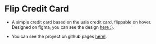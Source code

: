 # Flip Credit Card

- A simple credit card based on the uala credit card, flippable on hover. Designed on figma, you can see the design [here :)](https://www.figma.com/file/Rk66bKVzIinnu1Wj7W3Km4/credit-card?node-id=0%3A1).

- You can see the proyect on github pages [here!](https://osvaldozakowicz.github.io/flip-credit-card/).
